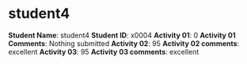 # student4

**Student Name**: student4
**Student ID**: x0004
**Activity 01**: 0
**Activity 01 Comments**: Nothing submitted
**Activity 02**: 95
**Activity 02 comments**: excellent
**Activity 03**: 95
**Activity 03 comments**: excellent
